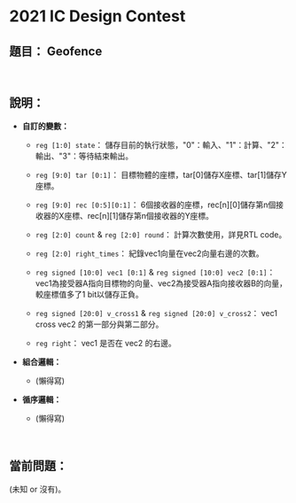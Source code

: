 # 2021 IC Design Contest

## <b>題目：</b> Geofence

<br>


## <b>說明：</b>

- <b>自訂的變數：</b>
    - ``` reg [1:0] state ```：
        儲存目前的執行狀態，"0"：輸入、"1"：計算、"2"：輸出、"3"：等待結束輸出。

    - ``` reg [9:0] tar [0:1] ```：
        目標物體的座標，tar[0]儲存X座標、tar[1]儲存Y座標。

    - ``` reg [9:0] rec [0:5][0:1] ```：
        6個接收器的座標，rec[n][0]儲存第n個接收器的X座標、rec[n][1]儲存第n個接收器的Y座標。

    - ``` reg [2:0] count ``` & ``` reg [2:0] round ```：
        計算次數使用，詳見RTL code。

    - ``` reg [2:0] right_times ```：
        紀錄vec1向量在vec2向量右邊的次數。

    - ``` reg signed [10:0] vec1 [0:1] ``` & ``` reg signed [10:0] vec2 [0:1] ```：
        vec1為接受器A指向目標物的向量、vec2為接受器A指向接收器B的向量，較座標值多了1 bit以儲存正負。

    - ``` reg signed [20:0] v_cross1 ``` & ``` reg signed [20:0] v_cross2 ```：
        vec1 cross vec2 的第一部分與第二部分。

    - ``` reg right ```：
        vec1 是否在 vec2 的右邊。

- <b>組合邏輯：</b>
    - (懶得寫)

- <b>循序邏輯：</b>
    - (懶得寫)

<br>


## <b>當前問題：</b>
(未知 or 沒有)。
